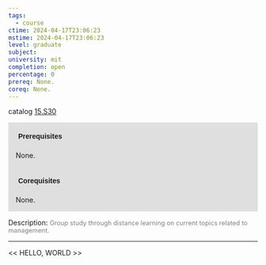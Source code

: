 ```yaml
---
tags:
  - course
ctime: 2024-04-17T23:06:23
mstime: 2024-04-17T23:06:23
level: graduate
subject: 
university: mit
completion: open
percentage: 0
prereq: None.
coreq: None.
---
```


catalog [15.S30](http://student.mit.edu/catalog/m15c.html#15.S30)

<span style="display: block; padding: 15px; background-color: rgb(100, 100, 100, 0.2);"><font id="m_prereq1348_0" style="display: block; font-family: Arial, sans-serif; font-weight: bold; padding: 5px">Prerequisites</font><br><span id="prereq1348_0">None.</span></span>
<span style="display: block; padding: 15px; background-color: rgb(100, 100, 100, 0.2);"><font id="m_coreq1348_0" style="display: block; font-family: Arial, sans-serif; font-weight: bold; padding: 5px">Corequisites</font><br><span id="coreq1348_0">None.</span></span>

<font style="">Description:</font>
<font style="color: grey; font-size: 0.8rem;">Group study through distance learning on current topics related to management.</font>



---

<< HELLO, WORLD >>
